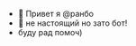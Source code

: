 - 👋 Привет я @ранбо
- 👀 не настоящий но зато бот!
- буду рад помоч)

<!---
Nachio72/Nachio72 is a ✨ special ✨ repository because its `README.md` (this file) appears on your GitHub profile.
You can click the Preview link to take a look at your changes.
--->
